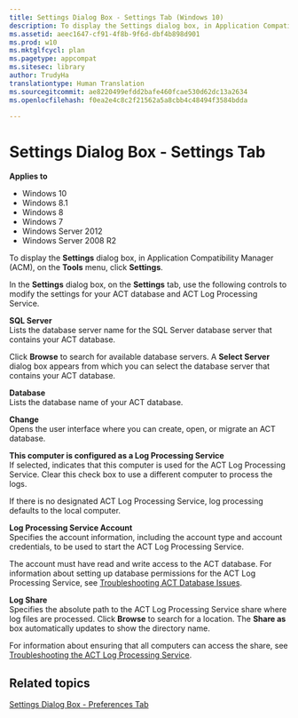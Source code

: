 ```yaml
---
title: Settings Dialog Box - Settings Tab (Windows 10)
description: To display the Settings dialog box, in Application Compatibility Manager (ACM), on the Tools menu, click Settings.
ms.assetid: aeec1647-cf91-4f8b-9f6d-dbf4b898d901
ms.prod: w10
ms.mktglfcycl: plan
ms.pagetype: appcompat
ms.sitesec: library
author: TrudyHa
translationtype: Human Translation
ms.sourcegitcommit: ae8220499efdd2bafe460fcae530d62dc13a2634
ms.openlocfilehash: f0ea2e4c8c2f21562a5a8cbb4c48494f3584bdda

---
```


# Settings Dialog Box - Settings Tab


**Applies to**

-   Windows 10
-   Windows 8.1
-   Windows 8
-   Windows 7
-   Windows Server 2012
-   Windows Server 2008 R2

To display the **Settings** dialog box, in Application Compatibility Manager (ACM), on the **Tools** menu, click **Settings**.

In the **Settings** dialog box, on the **Settings** tab, use the following controls to modify the settings for your ACT database and ACT Log Processing Service.

<a href="" id="sql-server"></a>**SQL Server**  
Lists the database server name for the SQL Server database server that contains your ACT database.

Click **Browse** to search for available database servers. A **Select Server** dialog box appears from which you can select the database server that contains your ACT database.

<a href="" id="database"></a>**Database**  
Lists the database name of your ACT database.

<a href="" id="change"></a>**Change**  
Opens the user interface where you can create, open, or migrate an ACT database.

<a href="" id="this-computer-is-configured-as-a-log-processing-service"></a>**This computer is configured as a Log Processing Service**  
If selected, indicates that this computer is used for the ACT Log Processing Service. Clear this check box to use a different computer to process the logs.

If there is no designated ACT Log Processing Service, log processing defaults to the local computer.

<a href="" id="log-processing-service-account"></a>**Log Processing Service Account**  
Specifies the account information, including the account type and account credentials, to be used to start the ACT Log Processing Service.

The account must have read and write access to the ACT database. For information about setting up database permissions for the ACT Log Processing Service, see [Troubleshooting ACT Database Issues](troubleshooting-act-database-issues.md).

<a href="" id="log-share"></a>**Log Share**  
Specifies the absolute path to the ACT Log Processing Service share where log files are processed. Click **Browse** to search for a location. The **Share as** box automatically updates to show the directory name.

For information about ensuring that all computers can access the share, see [Troubleshooting the ACT Log Processing Service](troubleshooting-the-act-log-processing-service.md).

## Related topics


[Settings Dialog Box - Preferences Tab](act-settings-dialog-box-preferences-tab.md)

 

 








<!--HONumber=Jun16_HO4-->


